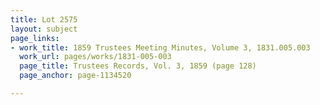 ```yaml
---
title: Lot 2575
layout: subject
page_links:
- work_title: 1859 Trustees Meeting Minutes, Volume 3, 1831.005.003
  work_url: pages/works/1831-005-003
  page_title: Trustees Records, Vol. 3, 1859 (page 128)
  page_anchor: page-1134520

---
```

